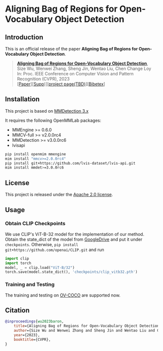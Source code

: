 # Aligning Bag of Regions for Open-Vocabulary Object Detection

[//]: # ([![PWC]&#40;https://img.shields.io/endpoint.svg?url=https://paperswithcode.com/badge/aligning-bag-of-regions-for-open-vocabulary/open-vocabulary-object-detection-on-mscoco&#41;]&#40;https://paperswithcode.com/sota/open-vocabulary-object-detection-on-mscoco?p=aligning-bag-of-regions-for-open-vocabulary&#41;)

## Introduction

This is an official release of the paper **Aligning Bag of Regions for Open-Vocabulary Object Detection**.

> [**Aligning Bag of Regions for Open-Vocabulary Object Detection**](https://arxiv.org/abs/2302.13996),            
> Size Wu, Wenwei Zhang, Sheng Jin, Wentao Liu, Chen Change Loy           
> In: Proc. IEEE Conference on Computer Vision and Pattern Recognition (CVPR), 2023           
> [[Paper](https://openaccess.thecvf.com/content/CVPR2023/papers/Wu_Aligning_Bag_of_Regions_for_Open-Vocabulary_Object_Detection_CVPR_2023_paper.pdf)][[Supp](https://openaccess.thecvf.com/content/CVPR2023/supplemental/Wu_Aligning_Bag_of_CVPR_2023_supplemental.pdf))][[project page(TBD)](https://www.mmlab-ntu.com/)][[Bibetex](https://github.com/wusize/ovdet#citation)]


## Installation

This project is based on [MMDetection 3.x](https://github.com/open-mmlab/mmdetection/tree/3.x)

It requires the following OpenMMLab packages:

- MMEngine >= 0.6.0
- MMCV-full >= v2.0.0rc4
- MMDetection >= v3.0.0rc6
- lvisapi

```bash
pip install openmim mmengine
mim install "mmcv>=2.0.0rc4"
pip install git+https://github.com/lvis-dataset/lvis-api.git
mim install mmdet>=3.0.0rc6
```

## License

This project is released under the [Apache 2.0 license](LICENSE).



## Usage
### Obtain CLIP Checkpoints
We use CLIP's ViT-B-32 model for the implementation of our method. Obtain the state_dict 
of the model from [GoogleDrive](https://drive.google.com/file/d/1ilxBhjb3JXNDar8lKRQ9GA4hTmjxADfu/view?usp=sharing) and 
put it under `checkpoints`. Otherwise, `pip install git+https://github.com/openai/CLIP.git` and
run 
```python
import clip
import torch
model, _ = clip.load("ViT-B/32")
torch.save(model.state_dict(), 'checkpoints/clip_vitb32.pth')
```

### Training and Testing

The training and testing on [OV-COCO](configs/baron/ov_coco/README.md) are supported now.


## Citation

```bibtex
@inproceedings{wu2023baron,
    title={Aligning Bag of Regions for Open-Vocabulary Object Detection},
    author={Size Wu and Wenwei Zhang and Sheng Jin and Wentao Liu and Chen Change Loy},
    year={2023},
    booktitle={CVPR},
}
```


